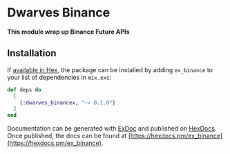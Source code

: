# Dwarves Binance

**This module wrap up Binance Future APIs**

## Installation

If [available in Hex](https://hex.pm/docs/publish), the package can be installed
by adding `ex_binance` to your list of dependencies in `mix.exs`:

```elixir
def deps do
  [
    {:dwarves_binancex, "~> 0.1.0"}
  ]
end
```

Documentation can be generated with [ExDoc](https://github.com/elixir-lang/ex_doc)
and published on [HexDocs](https://hexdocs.pm). Once published, the docs can
be found at [https://hexdocs.pm/ex_binance](https://hexdocs.pm/ex_binance).


